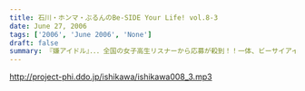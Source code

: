 ```yaml
---
title: 石川・ホンマ・ぶるんのBe-SIDE Your Life! vol.8-3
date: June 27, 2006
tags: ['2006', 'June 2006', 'None']
draft: false
summary: 『嫌アイドル』．．．全国の女子高生リスナーから応募が殺到！！一体、ビーサイアイドルは誕生するのか！？夏の『ビーサイフェス』（仮題）に関する呼びかけもあるので、あなたからのメール待ってます！特に地方で聴いているチミ達の意見が聴きたいっす。NAMAE
---
```


http://project-phi.ddo.jp/ishikawa/ishikawa008_3.mp3
